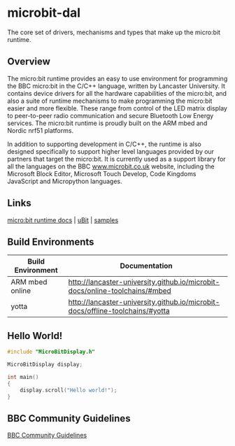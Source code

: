 # microbit-dal

The core set of drivers, mechanisms and types that make up the micro:bit runtime.

## Overview

The micro:bit runtime provides an easy to use environment for programming the BBC micro:bit in the C/C++ language, written by Lancaster University. It contains device drivers for all the hardware capabilities of the micro:bit, and also a suite of runtime mechanisms to make programming the micro:bit easier and more flexible. These range from control of the LED matrix display to peer-to-peer radio communication and secure Bluetooth Low Energy services. The micro:bit runtime is proudly built on the ARM mbed and Nordic nrf51 platforms.

In addition to supporting development in C/C++, the runtime is also designed specifically to support higher level languages provided by our partners that target the micro:bit. It is currently used as a support library for all the languages on the BBC www.microbit.co.uk website, including the Microsoft Block Editor, Microsoft Touch Develop, Code Kingdoms JavaScript and Micropython languages.

## Links

[micro:bit runtime docs](http://lancaster-university.github.io/microbit-docs/) | [uBit](https://github.com/lancaster-university/microbit) |  [samples](https://github.com/lancaster-university/microbit-samples)

## Build Environments

| Build Environment | Documentation |
| ------------- |-------------|
| ARM mbed online | http://lancaster-university.github.io/microbit-docs/online-toolchains/#mbed |
| yotta  | http://lancaster-university.github.io/microbit-docs/offline-toolchains/#yotta |



## Hello World!

```cpp
#include "MicroBitDisplay.h"

MicroBitDisplay display;

int main()
{
    display.scroll("Hello world!");
}
```

## BBC Community Guidelines

[BBC Community Guidelines](https://www.microbit.co.uk/help#sect_cg)